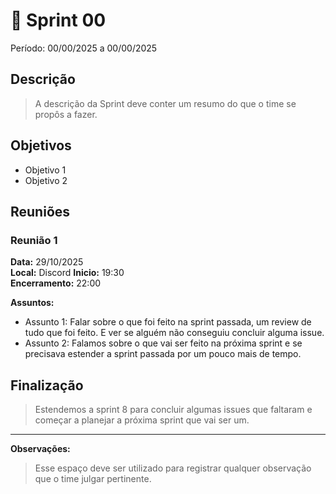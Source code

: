 # **🏁** Sprint 00

Período: 00/00/2025 a 00/00/2025

## Descrição

> A descrição da Sprint deve conter um resumo do que o time se propôs a fazer.
> 

## Objetivos

- Objetivo 1
- Objetivo 2

## Reuniões

### Reunião 1

**Data:** 29/10/2025  
**Local:**  Discord
**Inicio:** 19:30  
**Encerramento:** 22:00

**Assuntos:**

* Assunto 1: Falar sobre o que foi feito na sprint passada, um review de tudo que foi feito. E ver se alguém não conseguiu concluir alguma issue.
* Assunto 2: Falamos sobre o que vai ser feito na próxima sprint e se precisava estender a sprint passada por um pouco mais de tempo.

## Finalização

> Estendemos a sprint 8 para concluir algumas issues que faltaram e começar a planejar a próxima sprint que vai ser um.
> 

---

**Observações:**

> Esse espaço deve ser utilizado para registrar qualquer observação que o time julgar pertinente.
>
